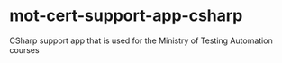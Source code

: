 # mot-cert-support-app-csharp
CSharp support app that is used for the Ministry of Testing Automation courses
